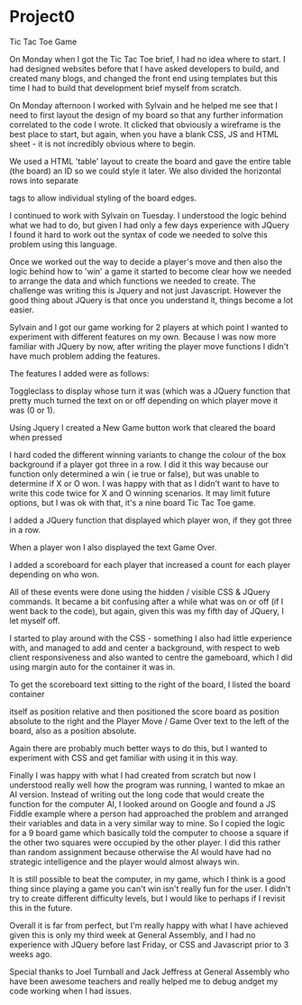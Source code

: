 # Project0
Tic Tac Toe Game

On Monday when I got the Tic Tac Toe brief, I had no idea where to start. 
I had designed websites before that I have asked developers to build, and created many blogs, 
and changed the front end using templates but this time I had to build that development brief myself from scratch. 

On Monday afternoon I worked with Sylvain and he helped me see that I need to first layout the design of my board 
so that any further information correlated to the code I wrote. It clicked that obviously a wireframe is the best place to start, 
but again, when you have a blank CSS, JS and HTML sheet - it is not incredibly obvious where to begin. 

We used a HTML 'table' layout to create the board and gave the entire table (the board) an ID so we could style it later. 
We also divided the horizontal rows into separate <div> tags to allow individual styling of the board edges.

I continued to work with Sylvain on Tuesday. I understood the logic behind what we had to do, but given 
I had only a few days experience with JQuery I found it hard to work out the syntax of code we needed to solve this problem using this language. 

Once we worked out the way to decide a player's move and then also the logic behind how to 'win' a game it started to become 
clear how we needed to arrange the data and which functions we needed to create. The challenge was writing this is Jquery and not just Javascript.
However the good thing about JQuery is that once you understand it, things become a lot easier.

Sylvain and I got our game working for 2 players at which point I wanted to experiment with different features on my own. 
Because I was now more familiar with JQuery by now, after writing the player move functions 
I didn't have much problem adding the features.

The features I added were as follows:

Toggleclass to display whose turn it was (which was a JQuery function that pretty much turned the text on or off depending on 
which player move it was (0 or 1).

Using Jquery I created a New Game button work that cleared the board when pressed 

I hard coded the different winning variants to change the colour of the box background if a player got three in a row. I did it this way 
because our function only determined a win ( ie true or false), but was unable to determine if X or O won. I was happy with that as I didn't want to have to write this code twice for X and O winning scenarios. It may limit future options, but I was ok with that, it's a nine board Tic Tac Toe game.

I added a JQuery function that displayed which player won, if they got three in a row. 

When a player won I also displayed the text Game Over. 

I added a scoreboard for each player that increased a count for each player depending on who won.

All of these events were done using the hidden / visible CSS & JQuery commands. It became a bit confusing after a while what was on or off (if I went back to the code), but again, given this was my fifth day of JQuery, I let myself off.

I started to play around with the CSS - something I also had little experience with, and managed to add and center a background, 
with respect to web client responsiveness and also wanted to centre the gameboard, which I did using margin auto for the container it was in.

To get the scoreboard text sitting to the right of the board, I listed the board container <div> itself as position relative and then positioned the score board as position absolute to the right and the Player Move / Game Over text to the left of the board, also as a position absolute.

Again there are probably much better ways to do this, but I wanted to experiment with CSS and get familiar with using it in this way.

Finally I was happy with what I had created from scratch but now I understood really well how the program was running, I wanted to mkae an AI version. Instead of writing out the long code that would create the function for the computer AI, I looked around on Google and found a JS Fiddle example where 
a person had approached the problem and arranged their variables and data in a very similar way to mine. So I copied the logic for a 9 board game which basically told the computer to choose a square if the other two squares were occupied by the other player. I did this rather than random assignment because otherwise the AI would have had no strategic intelligence and the player would almost always win. 

It is still possible to beat the computer, in my game, which I think is a good thing since playing a game you can't win isn't really fun for the user. I didn't try to create different difficulty levels, but I would like to perhaps if I revisit this in the future.

Overall it is far from perfect, but I'm really happy with what I have achieved given this is only my third week at General Assembly, and I had no experience with JQuery before last Friday, or CSS and Javascript prior to 3 weeks ago.

Special thanks to Joel Turnball and Jack Jeffress at General Assembly who have been awesome teachers and really helped me to debug andget my code working when I had issues. 

